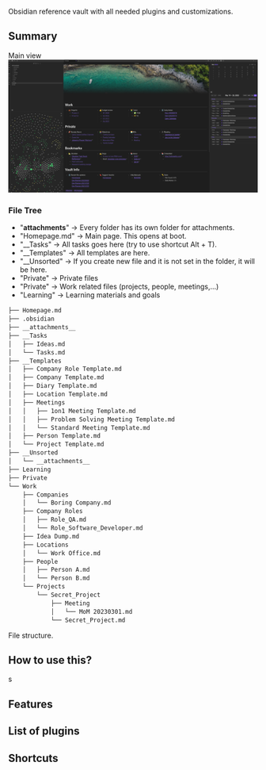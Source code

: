 Obsidian reference vault with all needed plugins and customizations.

## Summary
Main view
![](./__attachments__/homepage.png)

### File Tree
- "__attachments__" -> Every folder has its own folder for attachments.
- "Homepage.md" -> Main page. This opens at boot.
- "__Tasks" -> All tasks goes here (try to use shortcut Alt + T).
- "__Templates" -> All templates are here.
- "__Unsorted" -> If you create new file and it is not set in the folder, it will be here.
- "Private" -> Private files
- "Private" -> Work related files (projects, people, meetings,...)
- "Learning" -> Learning materials and goals

```tree.txt
├── Homepage.md
├── .obsidian
├── __attachments__
├── __Tasks
│   ├── Ideas.md
│   └── Tasks.md
├── __Templates
│   ├── Company Role Template.md
│   ├── Company Template.md
│   ├── Diary Template.md
│   ├── Location Template.md
│   ├── Meetings
│   │   ├── 1on1 Meeting Template.md
│   │   ├── Problem Solving Meeting Template.md
│   │   └── Standard Meeting Template.md
│   ├── Person Template.md
│   └── Project Template.md
├── __Unsorted
│   └── __attachments__
├── Learning
├── Private
└── Work
    ├── Companies
    │   └── Boring Company.md
    ├── Company Roles
    │   ├── Role_QA.md
    │   └── Role_Software_Developer.md
    ├── Idea Dump.md
    ├── Locations
    │   └── Work Office.md
    ├── People
    │   ├── Person A.md
    │   └── Person B.md
    └── Projects
        └── Secret_Project
            ├── Meeting
            │   └── MoM 20230301.md
            └── Secret_Project.md
```


File structure. 


## How to use this?
s
## Features

## List of plugins 


## Shortcuts



